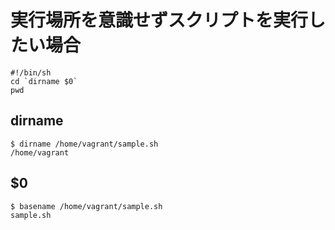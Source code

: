 # 実行場所を意識せずスクリプトを実行したい場合

```
#!/bin/sh
cd `dirname $0`
pwd
```

## dirname

```
$ dirname /home/vagrant/sample.sh 
/home/vagrant
```

## $0
```
$ basename /home/vagrant/sample.sh 
sample.sh
```
